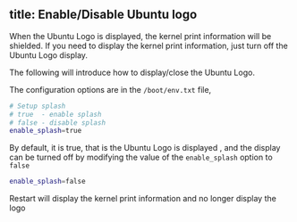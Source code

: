 title: Enable/Disable Ubuntu logo
---

When the Ubuntu Logo is displayed, the kernel print information will be shielded. If you need to display the kernel print information, just turn off the Ubuntu Logo display.

The following will introduce how to display/close the Ubuntu Logo.

The configuration options are in the `/boot/env.txt` file,

```sh
# Setup splash
# true  - enable splash
# false - disable splash
enable_splash=true
```

By default, it is true, that is the Ubuntu Logo is displayed , and the display can be turned off by modifying the value of the `enable_splash` option to `false`

```sh
enable_splash=false
```

Restart will display the kernel print information and no longer display the logo


